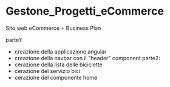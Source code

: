 # Gestone_Progetti_eCommerce
Sito web eCommerce + Business Plan

parte1:
- creazione della applicazione angular
- creazione della navbar con il "header" component
parte2:
- cerazione della lista delle biciclette
- cerazione del servizio bici
- cerazione del componente home